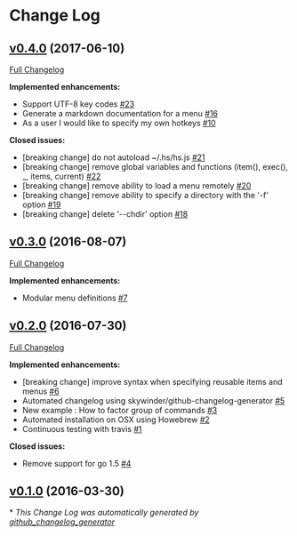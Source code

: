 # Change Log

## [v0.4.0](https://github.com/julienmoumne/hotshell/tree/v0.4.0) (2017-06-10)
[Full Changelog](https://github.com/julienmoumne/hotshell/compare/v0.3.0...v0.4.0)

**Implemented enhancements:**

- Support UTF-8 key codes [\#23](https://github.com/julienmoumne/hotshell/issues/23)
- Generate a markdown documentation for a menu [\#16](https://github.com/julienmoumne/hotshell/issues/16)
- As a user I would like to specify my own hotkeys [\#10](https://github.com/julienmoumne/hotshell/issues/10)

**Closed issues:**

- \[breaking change\] do not autoload ~/.hs/hs.js [\#21](https://github.com/julienmoumne/hotshell/issues/21)
- \[breaking change\] remove global variables and functions \(item\(\), exec\(\), \_, items, current\) [\#22](https://github.com/julienmoumne/hotshell/issues/22)
- \[breaking change\] remove ability to load a menu remotely [\#20](https://github.com/julienmoumne/hotshell/issues/20)
- \[breaking change\] remove ability to specify a directory with the '-f' option [\#19](https://github.com/julienmoumne/hotshell/issues/19)
- \[breaking change\] delete '--chdir' option [\#18](https://github.com/julienmoumne/hotshell/issues/18)

## [v0.3.0](https://github.com/julienmoumne/hotshell/tree/v0.3.0) (2016-08-07)
[Full Changelog](https://github.com/julienmoumne/hotshell/compare/v0.2.0...v0.3.0)

**Implemented enhancements:**

- Modular menu definitions [\#7](https://github.com/julienmoumne/hotshell/issues/7)

## [v0.2.0](https://github.com/julienmoumne/hotshell/tree/v0.2.0) (2016-07-30)
[Full Changelog](https://github.com/julienmoumne/hotshell/compare/v0.1.0...v0.2.0)

**Implemented enhancements:**

- \[breaking change\] improve syntax when specifying reusable items and menus [\#6](https://github.com/julienmoumne/hotshell/issues/6)
- Automated changelog using skywinder/github-changelog-generator [\#5](https://github.com/julienmoumne/hotshell/issues/5)
- New example : How to factor group of commands [\#3](https://github.com/julienmoumne/hotshell/issues/3)
- Automated installation on OSX using Howebrew [\#2](https://github.com/julienmoumne/hotshell/issues/2)
- Continuous testing with travis [\#1](https://github.com/julienmoumne/hotshell/issues/1)

**Closed issues:**

- Remove support for go 1.5 [\#4](https://github.com/julienmoumne/hotshell/issues/4)

## [v0.1.0](https://github.com/julienmoumne/hotshell/tree/v0.1.0) (2016-03-30)


\* *This Change Log was automatically generated by [github_changelog_generator](https://github.com/skywinder/Github-Changelog-Generator)*